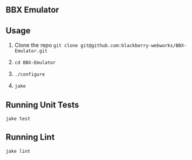 ## BBX Emulator
## Usage
1. Clone the repo ``` git clone git@github.com:blackberry-webworks/BBX-Emulator.git ```
2. ``` cd BBX-Emulator ```

3. ``` ./configure ```

4. ``` jake ```

## Running Unit Tests
``` jake test ```

## Running Lint
``` jake lint ```
